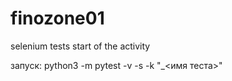 # finozone01
selenium tests
start of the activity

запуск:
python3 -m pytest -v -s -k "_<имя теста>"

